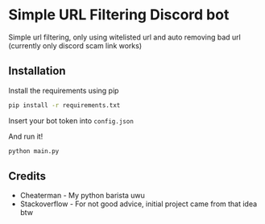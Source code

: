 # Simple URL Filtering Discord bot
Simple url filtering, only using witelisted url and auto removing bad url (currently only discord scam link works)

## Installation

Install the requirements using pip
```bash
pip install -r requirements.txt
```

Insert your bot token into `config.json`

 And run it!
 
 ```bash
 python main.py
 ```

## Credits
* Cheaterman - My python barista uwu
* Stackoverflow - For not good advice, initial project came from that idea btw
